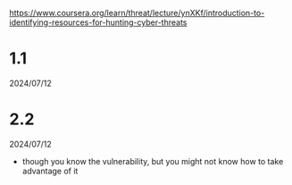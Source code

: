 
https://www.coursera.org/learn/threat/lecture/ynXKf/introduction-to-identifying-resources-for-hunting-cyber-threats

# 1.1

2024/07/12

# 2.2

2024/07/12

- though you know the vulnerability, but you might not know how to take advantage of it
